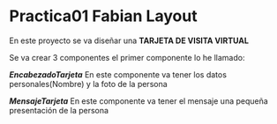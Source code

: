 # Practica01 Fabian Layout

En este proyecto se va diseñar una **TARJETA DE VISITA VIRTUAL**

Se va crear 3 componentes el primer componente lo he llamado: 

***EncabezadoTarjeta*** 
En este componente va tener los datos personales(Nombre) y la foto de la persona 

***MensajeTarjeta***
En este componente va tener el mensaje una pequeña presentación de la persona